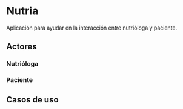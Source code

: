 # Nutria

Aplicación para ayudar en la interacción entre nutrióloga y paciente.


## Actores

### Nutrióloga

### Paciente

## Casos de uso


